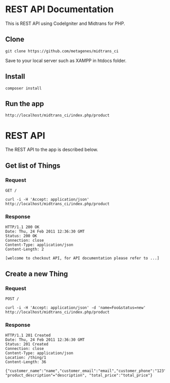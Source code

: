 # REST API Documentation

This is REST API using CodeIgniter and Midtrans for PHP. 

## Clone 

    git clone https://github.com/metagenes/midtrans_ci

Save to your local server such as XAMPP in htdocs folder.

## Install

    composer install

## Run the app

    http://localhost/midtrans_ci/index.php/product


# REST API

The REST API to the app is described below.

## Get list of Things

### Request

`GET /`

    curl -i -H 'Accept: application/json'  http://localhost/midtrans_ci/index.php/product

### Response

    HTTP/1.1 200 OK
    Date: Thu, 24 Feb 2011 12:36:30 GMT
    Status: 200 OK
    Connection: close
    Content-Type: application/json
    Content-Length: 2

    [welcome to checkout API, for API documentation please refer to ...]

## Create a new Thing

### Request

`POST /`

    curl -i -H 'Accept: application/json' -d 'name=Foo&status=new' http://localhost/midtrans_ci/index.php/product

### Response

    HTTP/1.1 201 Created
    Date: Thu, 24 Feb 2011 12:36:30 GMT
    Status: 201 Created
    Connection: close
    Content-Type: application/json
    Location: /thing/1
    Content-Length: 36

    {"customer_name":"name","customer_email":"email","customer_phone":"123", "product_description"="description", "total_price":"total_price"}

